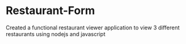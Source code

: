 # Restaurant-Form
Created a functional restaurant viewer application to view 3 different restaurants using nodejs and javascript
